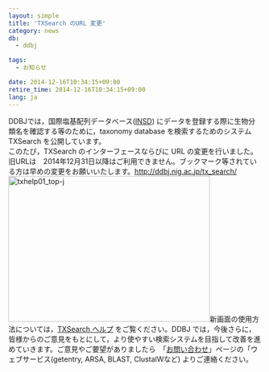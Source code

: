 ```yaml
---
layout: simple
title: 'TXSearch のURL 変更'
category: news
db:
  - ddbj

tags:
  - お知らせ

date: 2014-12-16T10:34:15+09:00
retire_time: 2014-12-16T10:34:15+09:00
lang: ja
---
```


DDBJでは，国際塩基配列データベース(<a href="/about/insdc.html#insd">INSD</a>) にデータを登録する際に生物分類名を確認する等のために，taxonomy database を検索するためのシステム TXSearch を公開しています。<br>このたび，TXSearch のインターフェースならびに URL の変更を行いました。<br>旧URLは　2014年12月31日以降はご利用できません。ブックマーク等されている方は早めの変更をお願いいたします。<span class="icon_square"><a href="http://ddbj.nig.ac.jp/tx_search/?lang=ja">http://ddbj.nig.ac.jp/tx_search/</a></span><br><img src="/wp-content/uploads/txhelp01_top-j.gif" alt="txhelp01_top-j" width="400" height="290" class="alignnone size-full wp-image-40425">新画面の使用方法については，<a href="/services/txsearch.html">TXSearch ヘルプ</a> をご覧ください。DDBJ では，今後さらに，皆様からのご意見をもとにして，より使やすい検索システムを目指して改善を進めていきます。ご意見やご要望がありましたら　「<a href="/address.html">お問い合わせ</a>」ページの「ウェブサービス(getentry, ARSA, BLAST, ClustalWなど) よりご連絡ください。
